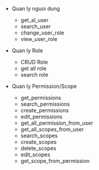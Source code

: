- Quan ly nguoi dung
  - get_al_user
  - search_user
  - change_user_role
  - view_user_role

- Quan ly Role
  - CRUD Role
  - get all role
  - search role

- Quan ly Permission/Scope
  - get_permissions
  - search_permissions
  - create_permissions
  - edit_permissions
  - get_all_permission_from_user
  - get_all_scopes_from_user
  - search_scopes
  - create_scopes
  - delete_scopes
  - edit_scopes
  - get_scope_from_permission
